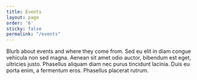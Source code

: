 ```yaml
---
title: Events
layout: page
order: '6'
sticky: false
permalink: "/events"
---
```

Blurb about events and where they come from. Sed eu elit in diam congue vehicula non sed magna. Aenean sit amet odio auctor, bibendum est eget, ultricies justo. Phasellus aliquam diam nec purus tincidunt lacinia. Duis eu porta enim, a fermentum eros. Phasellus placerat rutrum.
